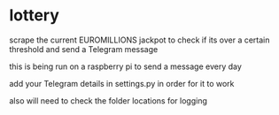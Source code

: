 # lottery
scrape the current EUROMILLIONS jackpot to check if its over a certain threshold and send a Telegram message


this is being run on a raspberry pi to send a message every day


add your Telegram details in settings.py in order for it to work


also will need to check the folder locations for logging 
